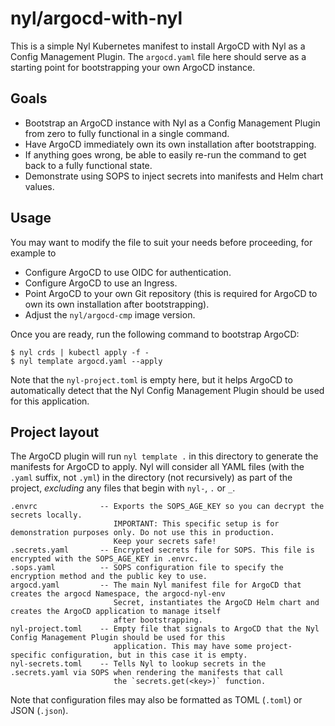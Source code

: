 # nyl/argocd-with-nyl

This is a simple Nyl Kubernetes manifest to install ArgoCD with Nyl as a Config Management Plugin. The `argocd.yaml`
file here should serve as a starting point for bootstrapping your own ArgoCD instance.

## Goals

* Bootstrap an ArgoCD instance with Nyl as a Config Management Plugin from zero to fully functional in a single command.
* Have ArgoCD immediately own its own installation after bootstrapping.
* If anything goes wrong, be able to easily re-run the command to get back to a fully functional state.
* Demonstrate using SOPS to inject secrets into manifests and Helm chart values.

## Usage

You may want to modify the file to suit your needs before proceeding, for example to

* Configure ArgoCD to use OIDC for authentication.
* Configure ArgoCD to use an Ingress.
* Point ArgoCD to your own Git repository (this is required for ArgoCD to own its own installation after bootstrapping).
* Adjust the `nyl/argocd-cmp` image version.

Once you are ready, run the following command to bootstrap ArgoCD:

    $ nyl crds | kubectl apply -f -
    $ nyl template argocd.yaml --apply

Note that the `nyl-project.toml` is empty here, but it helps ArgoCD to automatically detect that the Nyl Config
Management Plugin should be used for this application.

## Project layout

The ArgoCD plugin will run `nyl template .` in this directory to generate the manifests for ArgoCD to apply. Nyl will
consider all YAML files (with the `.yaml` suffix, not `.yml`) in the directory (not recursively) as part of the project,
_excluding_ any files that begin with `nyl-`, `.` or `_`.

```
.envrc              -- Exports the SOPS_AGE_KEY so you can decrypt the secrets locally.
                       IMPORTANT: This specific setup is for demonstration purposes only. Do not use this in production.
                       Keep your secrets safe!
.secrets.yaml       -- Encrypted secrets file for SOPS. This file is encrypted with the SOPS_AGE_KEY in .envrc.
.sops.yaml          -- SOPS configuration file to specify the encryption method and the public key to use.
argocd.yaml         -- The main Nyl manifest file for ArgoCD that creates the argocd Namespace, the argocd-nyl-env
                       Secret, instantiates the ArgoCD Helm chart and creates the ArgoCD application to manage itself
                       after bootstrapping.
nyl-project.toml    -- Empty file that signals to ArgoCD that the Nyl Config Management Plugin should be used for this
                       application. This may have some project-specific configuration, but in this case it is empty.
nyl-secrets.toml    -- Tells Nyl to lookup secrets in the .secrets.yaml via SOPS when rendering the manifests that call
                       the `secrets.get(<key>)` function.
```

Note that configuration files may also be formatted as TOML (`.toml`) or JSON (`.json`).
